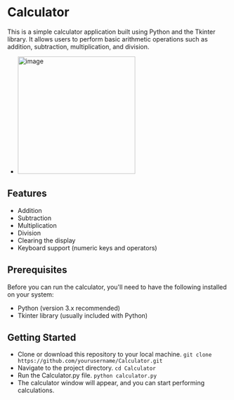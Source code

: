 # Calculator
This is a simple calculator application built using Python and the Tkinter library. It allows users to perform basic arithmetic operations such as addition, subtraction, multiplication, and division.

* <img width="267" alt="image" src="https://github.com/astutimishra/Calculator/assets/85962678/0b9233b7-70c5-4e8d-9ccf-20b3f4fa3405">

## Features
* Addition
* Subtraction
*  Multiplication
* Division
* Clearing the display
* Keyboard support (numeric keys and operators)
## Prerequisites
Before you can run the calculator, you'll need to have the following installed on your system:
* Python (version 3.x recommended)
* Tkinter library (usually included with Python)
## Getting Started
* Clone or download this repository to your local machine. ``` git clone https://github.com/yourusername/Calculator.git ```
* Navigate to the project directory. ``` cd Calculator ```
* Run the Calculator.py file. ``` python calculator.py ```
* The calculator window will appear, and you can start performing calculations.




